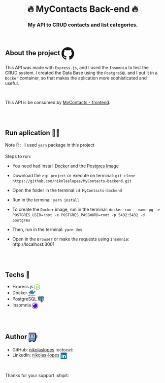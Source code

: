 <div align="center">
  <h1><strong>	🔥 MyContacts Back-end 🔥 </strong></h1>
</div>

<h3 align="center">
   <p> My API to CRUD contacts and list categories. </p> 
</h3>

<br>

## About the project <img src="gitHub-imgs/github-icon2.svg" alt="github" align="center" height="40">

  This API was made with `Express.js`, and I used the `Insomnia` to test the CRUD system. I created the Data Base using the `PostgreSQL` and I put it in a `Docker` container, so that makes the aplication more sophisticated and useful.

<br>

This API is be consumed by [MyContacts - frontend](https://github.com/nikolaslopes/MyContacts-frontend).

<br><br>

## Run aplication :running_woman:	

Note :raised_hand:: _&nbsp;_ I used `yarn` package in this project

Steps to run:

* You need had install [Docker](https://www.docker.com/get-started) and the [Postgres Image](https://hub.docker.com/_/postgres)

* Download the `zip project` or execute on terminal: `git clone https://github.com/nikolaslopes/MyContacts-backend.git`

* Open the folder in the terminal `cd MyContacts-backend`

* Run in the terminal: `yarn install`

* To create the `Docker` image, run in the terminal: `docker run --name pg -e POSTGRES_USER=root -e POSTGRES_PASSWORD=root -p 5432:5432 -d postgres` 

* Then, run in the terminal: `yarn dev`

* Open in the `Browser` or make the requests using `Insomnia`: http://localhost:3001
 
<br><br>
  
## Techs :rocket:
- Express.js <img src="gitHub-imgs/nodejs-logo-icon.svg" alt="express" align="center" height="20">
- Docker <img src="gitHub-imgs/docker-icon2.svg" alt="docker" align="center" height="20">
- PostgreSQL <img src="gitHub-imgs/postgresql-icon.svg" alt="postgresql" align="center" height="20">
- Insomnia <img src="gitHub-imgs/insomnia-icon.svg" alt="insomnia" align="center" height="20">
    
<br><br>
   
## Author <img src="gitHub-imgs/tic-computer-icon.svg" alt="robot" align="center" height="30">

- GitHub: [nikolaslopes](https://github.com/nikolaslopes) :octocat:
- LinkedIn: [nikolas-lopes](https://www.linkedin.com/in/nikolas-lopes-b06524209/) <img src="gitHub-imgs/linkedin-icon.svg" alt="linkedin" align="center" height="20">
  
<br>

<p>Thanks for your support :shipit:
